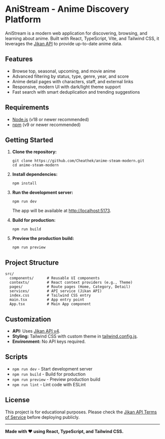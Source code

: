 # AniStream - Anime Discovery Platform

AniStream is a modern web application for discovering, browsing, and learning about anime. Built with React, TypeScript, Vite, and Tailwind CSS, it leverages the [Jikan API](https://jikan.moe/) to provide up-to-date anime data.

## Features

- Browse top, seasonal, upcoming, and movie anime
- Advanced filtering by status, type, genre, year, and score
- Anime detail pages with characters, staff, and external links
- Responsive, modern UI with dark/light theme support
- Fast search with smart deduplication and trending suggestions

## Requirements

- [Node.js](https://nodejs.org/) (v18 or newer recommended)
- [npm](https://www.npmjs.com/) (v9 or newer recommended)

## Getting Started

1. **Clone the repository:**
   ```
   git clone https://github.com/Cheathek/anime-steam-modern.git
   cd anime-steam-modern
   ```

2. **Install dependencies:**
   ```
   npm install
   ```

3. **Run the development server:**
   ```
   npm run dev
   ```
   The app will be available at [http://localhost:5173](http://localhost:5173).

4. **Build for production:**
   ```
   npm run build
   ```

5. **Preview the production build:**
   ```
   npm run preview
   ```

## Project Structure

```
src/
  components/      # Reusable UI components
  contexts/        # React context providers (e.g., Theme)
  pages/           # Route pages (Home, Category, Detail)
  services/        # API service (Jikan API)
  index.css        # Tailwind CSS entry
  main.tsx         # App entry point
  App.tsx          # Main App component
```

<!-- ```diff
+ This is green text
- This is red text
# This is a comment
``` -->


## Customization

- **API:** Uses [Jikan API v4](https://docs.api.jikan.moe/).
- **Styling:** Tailwind CSS with custom theme in [tailwind.config.js](tailwind.config.js).
- **Environment:** No API keys required.

## Scripts

- `npm run dev` - Start development server
- `npm run build` - Build for production
- `npm run preview` - Preview production build
- `npm run lint` - Lint code with ESLint

## License

This project is for educational purposes. Please check the [Jikan API Terms of Service](https://jikan.moe/) before deploying publicly.

---

**Made with ❤️ using React, TypeScript, and Tailwind CSS.**